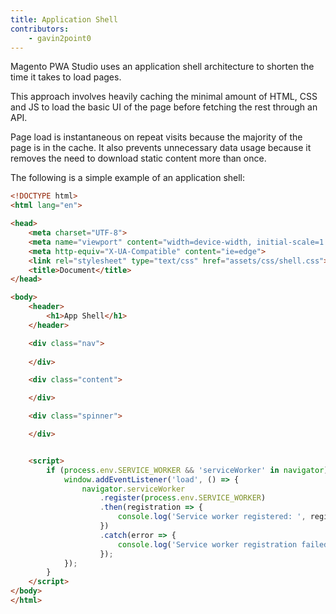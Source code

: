 ```yaml
---
title: Application Shell
contributors:
    - gavin2point0
---
```


Magento PWA Studio uses an application shell architecture to shorten the time it takes to load pages.

This approach involves heavily caching the minimal amount of HTML, CSS and JS to load the basic UI of the page before fetching the rest through an API. 

Page load is instantaneous on repeat visits because the majority of the page is in the cache.
It also prevents unnecessary data usage because it removes the need to download static content more than once.

The following is a simple example of an application shell:

``` html
<!DOCTYPE html>
<html lang="en">

<head>
    <meta charset="UTF-8">
    <meta name="viewport" content="width=device-width, initial-scale=1.0">
    <meta http-equiv="X-UA-Compatible" content="ie=edge">
    <link rel="stylesheet" type="text/css" href="assets/css/shell.css">
    <title>Document</title>
</head>

<body>
    <header>
        <h1>App Shell</h1>
    </header>

    <div class="nav">
    
    </div>

    <div class="content">

    </div>

    <div class="spinner">

    </div>


    <script>
        if (process.env.SERVICE_WORKER && 'serviceWorker' in navigator) {
            window.addEventListener('load', () => {
                navigator.serviceWorker
                    .register(process.env.SERVICE_WORKER)
                    .then(registration => {
                        console.log('Service worker registered: ', registration);
                    })
                    .catch(error => {
                        console.log('Service worker registration failed: ', error);
                    });
            });
        }
    </script>
</body>
</html>

```
